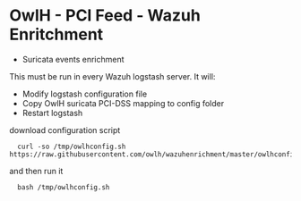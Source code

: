 # OwlH - PCI Feed - Wazuh Enritchment 
- Suricata events enrichment

This must be run in every Wazuh logstash server. It will: 

- Modify logstash configuration file
- Copy OwlH suricata PCI-DSS mapping to config folder
- Restart logstash


download configuration script

```
  curl -so /tmp/owlhconfig.sh https://raw.githubusercontent.com/owlh/wazuhenrichment/master/owlhconfig.sh
```

and then run it

```
  bash /tmp/owlhconfig.sh
```
